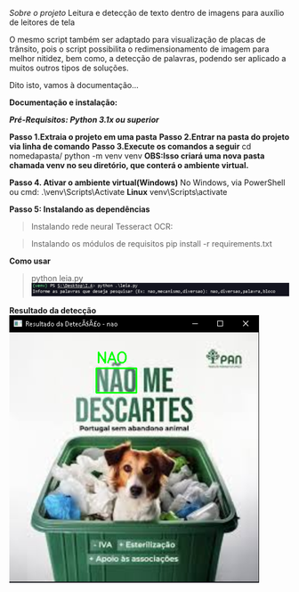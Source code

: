 *Sobre o projeto*
Leitura e detecção de texto dentro de imagens para auxílio de leitores de tela

O mesmo script também ser adaptado para visualização de placas de trânsito, pois o script possibilita o redimensionamento de imagem para melhor nitidez, bem como, a detecção de palavras, podendo ser aplicado a muitos outros tipos de soluções.

Dito isto, vamos à documentação...

**Documentação e instalação:**

***Pré-Requisitos: Python 3.1x ou superior***

**Passo 1.Extraia o projeto em uma pasta**
**Passo 2.Entrar na pasta do projeto via linha de comando**
**Passo 3.Execute os comandos a seguir**
cd nomedapasta/
python -m venv venv 
**OBS:Isso criará uma nova pasta chamada venv no seu diretório, que conterá o ambiente virtual.**

**Passo 4. Ativar o ambiente virtual(Windows)**
No Windows, via PowerShell ou cmd:
.\venv\Scripts\Activate
**Linux**
venv\Scripts\activate

**Passo 5: Instalando as dependências**
> Instalando rede neural Tesseract OCR:
  
> Instalando os módulos de requisitos
  pip install -r requirements.txt
  
**Como usar**
> python leia.py
![Foto do prompt](/docs/prompt.png "Foto do prompt")

**Resultado da detecção**
![Foto do resultado](/docs/teste.png "Foto do resultado")


